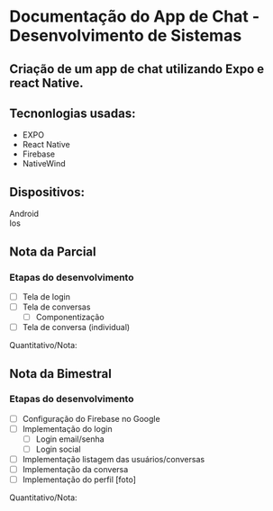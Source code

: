 # Documentação do App de Chat - Desenvolvimento de Sistemas

## Criação de um app de chat utilizando Expo e react Native.

## Tecnonlogias usadas:

- EXPO
- React Native
- Firebase
- NativeWind

## Dispositivos:

Android
<br/>
Ios

## Nota da Parcial
### Etapas do desenvolvimento

- [ ] Tela de login
- [ ] Tela de conversas
  - [ ] Componentização
- [ ] Tela de conversa (individual)

Quantitativo/Nota: 

## Nota da Bimestral
### Etapas do desenvolvimento

- [ ] Configuração do Firebase no Google
- [ ] Implementação do login
  - [ ] Login email/senha
  - [ ] Login social
- [ ] Implementação listagem das usuários/conversas
- [ ] Implementação da conversa
- [ ] Implementação do perfil [foto]

Quantitativo/Nota: 
  